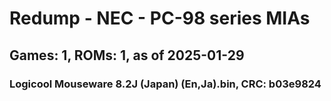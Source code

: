 # Redump - NEC - PC-98 series MIAs
## Games: 1, ROMs: 1, as of 2025-01-29
### Logicool Mouseware 8.2J (Japan) (En,Ja).bin, CRC: b03e9824

